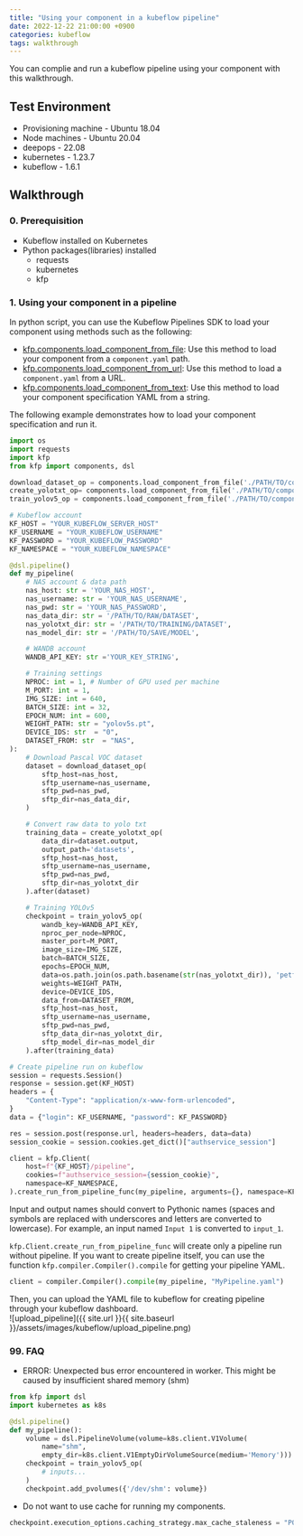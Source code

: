 ```yaml
---
title: "Using your component in a kubeflow pipeline"
date: 2022-12-22 21:00:00 +0900
categories: kubeflow
tags: walkthrough
---
```

You can complie and run a kubeflow pipeline using your component with this walkthrough.

## Test Environment

* Provisioning machine - Ubuntu 18.04
* Node machines - Ubuntu 20.04
* deepops - 22.08
* kubernetes - 1.23.7
* kubeflow - 1.6.1

## Walkthrough

### 0. Prerequisition
* Kubeflow installed on Kubernetes
* Python packages(libraries) installed
  * requests
  * kubernetes
  * kfp

### 1. Using your component in a pipeline
In python script, you can use the Kubeflow Pipelines SDK to load your component using methods such as the following:
* [kfp.components.load_component_from_file](https://kubeflow-pipelines.readthedocs.io/en/stable/source/kfp.components.html#kfp.components.load_component_from_file): Use this method to load your component from a `component.yaml` path.
* [kfp.components.load_component_from_url](https://kubeflow-pipelines.readthedocs.io/en/stable/source/kfp.components.html#kfp.components.load_component_from_url): Use this method to load a `component.yaml` from a URL.
* [kfp.components.load_component_from_text](https://kubeflow-pipelines.readthedocs.io/en/stable/source/kfp.components.html#kfp.components.load_component_from_text): Use this method to load your component specification YAML from a string. 

The following example demonstrates how to load your component specification and run it.
```python
import os
import requests
import kfp
from kfp import components, dsl

download_dataset_op = components.load_component_from_file('./PATH/TO/component.yaml')
create_yolotxt_op= components.load_component_from_file('./PATH/TO/component.yaml')
train_yolov5_op = components.load_component_from_file('./PATH/TO/component.yaml')

# Kubeflow account
KF_HOST = "YOUR_KUBEFLOW_SERVER_HOST"
KF_USERNAME = "YOUR_KUBEFLOW_USERNAME"
KF_PASSWORD = "YOUR_KUBEFLOW_PASSWORD"
KF_NAMESPACE = "YOUR_KUBEFLOW_NAMESPACE"

@dsl.pipeline()
def my_pipeline(
    # NAS account & data path
    nas_host: str = 'YOUR_NAS_HOST',
    nas_username: str = 'YOUR_NAS_USERNAME',
    nas_pwd: str = 'YOUR_NAS_PASSWORD',
    nas_data_dir: str = '/PATH/TO/RAW/DATASET',
    nas_yolotxt_dir: str = '/PATH/TO/TRAINING/DATASET',
    nas_model_dir: str = '/PATH/TO/SAVE/MODEL',

    # WANDB account
    WANDB_API_KEY: str ='YOUR_KEY_STRING',

    # Training settings
    NPROC: int = 1, # Number of GPU used per machine
    M_PORT: int = 1,
    IMG_SIZE: int = 640,
    BATCH_SIZE: int = 32,
    EPOCH_NUM: int = 600,
    WEIGHT_PATH: str = "yolov5s.pt",
    DEVICE_IDS: str  = "0",
    DATASET_FROM: str  = "NAS",
):
    # Download Pascal VOC dataset
    dataset = download_dataset_op(
        sftp_host=nas_host,
        sftp_username=nas_username,
        sftp_pwd=nas_pwd,
        sftp_dir=nas_data_dir,
    )

    # Convert raw data to yolo txt
    training_data = create_yolotxt_op(
        data_dir=dataset.output,
        output_path='datasets',
        sftp_host=nas_host,
        sftp_username=nas_username,
        sftp_pwd=nas_pwd,
        sftp_dir=nas_yolotxt_dir
    ).after(dataset)

    # Training YOLOv5
    checkpoint = train_yolov5_op(
        wandb_key=WANDB_API_KEY,
        nproc_per_node=NPROC,
        master_port=M_PORT,
        image_size=IMG_SIZE, 
        batch=BATCH_SIZE,
        epochs=EPOCH_NUM,
        data=os.path.join(os.path.basename(str(nas_yolotxt_dir)), 'petfins_v3.yaml'), 
        weights=WEIGHT_PATH, 
        device=DEVICE_IDS, 
        data_from=DATASET_FROM,
        sftp_host=nas_host,
        sftp_username=nas_username,
        sftp_pwd=nas_pwd,
        sftp_data_dir=nas_yolotxt_dir,
        sftp_model_dir=nas_model_dir
    ).after(training_data)

# Create pipeline run on kubeflow
session = requests.Session()
response = session.get(KF_HOST)
headers = {
    "Content-Type": "application/x-www-form-urlencoded",
}
data = {"login": KF_USERNAME, "password": KF_PASSWORD}

res = session.post(response.url, headers=headers, data=data)
session_cookie = session.cookies.get_dict()["authservice_session"]

client = kfp.Client(
    host=f"{KF_HOST}/pipeline",
    cookies=f"authservice_session={session_cookie}",
    namespace=KF_NAMESPACE,
).create_run_from_pipeline_func(my_pipeline, arguments={}, namespace=KF_NAMESPACE)
```

Input and output names should convert to Pythonic names (spaces and symbols are replaced with underscores and letters are converted to lowercase). For example, an input named `Input 1` is converted to `input_1`.

`kfp.Client.create_run_from_pipeline_func` will create only a pipeline run without pipeline. If you want to create pipeline itself, you can use the function `kfp.compiler.Compiler().compile` for getting your pipeline YAML.  
```python
client = compiler.Compiler().compile(my_pipeline, "MyPipeline.yaml")
```

Then, you can upload the YAML file to kubeflow for creating pipeline through your kubeflow dashboard.   
![upload_pipeline]({{ site.url }}{{ site.baseurl }}/assets/images/kubeflow/upload_pipeline.png)

### 99. FAQ

* ERROR: Unexpected bus error encountered in worker. This might be caused by insufficient shared memory (shm)

```python
from kfp import dsl
import kubernetes as k8s

@dsl.pipeline()
def my_pipeline():
    volume = dsl.PipelineVolume(volume=k8s.client.V1Volume(
        name="shm",
        empty_dir=k8s.client.V1EmptyDirVolumeSource(medium='Memory')))
    checkpoint = train_yolov5_op(
        # inputs...
    )
    checkpoint.add_pvolumes({'/dev/shm': volume})
```

* Do not want to use cache for running my components.

```python
checkpoint.execution_options.caching_strategy.max_cache_staleness = "P0D"
```
